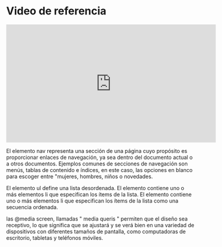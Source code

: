 # Video de referencia

<iframe width="560" height="315" src="https://www.youtube.com/embed/oWmOqxIanjk?si=5-d7lzG1Y7dDdOUq" title="YouTube video player" frameborder="0" allow="accelerometer; autoplay; clipboard-write; encrypted-media; gyroscope; picture-in-picture; web-share" allowfullscreen></iframe>

El elemento nav representa una sección de una página cuyo propósito es proporcionar enlaces de navegación, ya sea dentro del documento actual o a otros documentos. Ejemplos comunes de secciones de navegación son menús, tablas de contenido e índices, en este caso, las opciones en blanco para escoger entre "mujeres, hombres, niños o novedades.

El elemento ul define una lista desordenada. El elemento contiene uno o más elementos li que especifican los ítems de la lista. El elemento contiene uno o más elementos li que especifican los ítems de la lista como una secuencia ordenada.

las @media screen, llamadas " media queris " permiten que el diseño sea receptivo, lo que significa que se ajustará y se verá bien en una variedad de dispositivos con diferentes tamaños de pantalla, como computadoras de escritorio, tabletas y teléfonos móviles.

